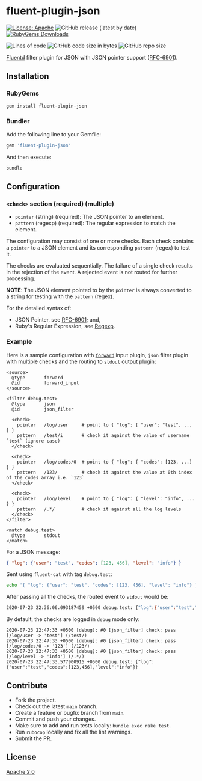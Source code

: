 # fluent-plugin-json

[![License: Apache](https://img.shields.io/badge/license-Apache-blue.svg?style=flat-square)](https://github.com/iamAzeem/fluent-plugin-json/blob/master/LICENSE)
![GitHub release (latest by date)](https://img.shields.io/github/v/release/iamAzeem/fluent-plugin-json?style=flat-square)
[![RubyGems Downloads](https://img.shields.io/gem/dt/fluent-plugin-json?color=blue&style=flat-square)](https://rubygems.org/gems/fluent-plugin-json)

![Lines of code](https://img.shields.io/tokei/lines/github/iamAzeem/fluent-plugin-json?label=LOC&style=flat-square)
![GitHub code size in bytes](https://img.shields.io/github/languages/code-size/iamAzeem/fluent-plugin-json?style=flat-square)
![GitHub repo size](https://img.shields.io/github/repo-size/iamAzeem/fluent-plugin-json?style=flat-square)

[Fluentd](https://fluentd.org/) filter plugin for JSON with JSON pointer support
([RFC-6901](https://tools.ietf.org/html/rfc6901)).

## Installation

### RubyGems

```bash
gem install fluent-plugin-json
```

### Bundler

Add the following line to your Gemfile:

```ruby
gem 'fluent-plugin-json'
```

And then execute:

```bash
bundle
```

## Configuration

### `<check>` section (required) (multiple)

* `pointer` (string) (required): The JSON pointer to an element.
* `pattern` (regexp) (required): The regular expression to match the element.

The configuration may consist of one or more checks. Each check contains a
`pointer` to a JSON element and its corresponding `pattern` (regex) to test it.

The checks are evaluated sequentially. The failure of a single check results in
the rejection of the event. A rejected event is not routed for further
processing.

**NOTE**: The JSON element pointed to by the `pointer` is always converted to a
string for testing with the `pattern` (regex).

For the detailed syntax of:

- JSON Pointer, see [RFC-6901](https://tools.ietf.org/html/rfc6901#section-5); and,
- Ruby's Regular Expression, see [Regexp](https://ruby-doc.org/core-2.4.1/Regexp.html).

### Example

Here is a sample configuration with
[`forward`](https://docs.fluentd.org/v/1.0/input/forward) input plugin, `json`
filter plugin with multiple checks and the routing to
[`stdout`](https://docs.fluentd.org/v/1.0/output/stdout) output plugin:

```text
<source>
  @type       forward
  @id         forward_input
</source>

<filter debug.test>
  @type       json
  @id         json_filter

  <check>
    pointer   /log/user     # point to { "log": { "user": "test", ... } }
    pattern   /test/i       # check it against the value of username `test` (ignore case)
  </check>

  <check>
    pointer   /log/codes/0  # point to { "log": { "codes": [123, ...] } }
    pattern   /123/         # check it against the value at 0th index of the codes array i.e. `123`
  </check>

  <check>
    pointer   /log/level    # point to { "log": { "level": "info", ... } }
    pattern   /.*/          # check it against all the log levels
  </check>
</filter>

<match debug.test>
  @type       stdout
</match>
```

For a JSON message:

```json
{ "log": {"user": "test", "codes": [123, 456], "level": "info"} }
```

Sent using `fluent-cat` with tag `debug.test`:

```bash
echo '{ "log": {"user": "test", "codes": [123, 456], "level": "info"} }' | fluent-cat "debug.test"
```

After passing all the checks, the routed event to `stdout` would be:

```bash
2020-07-23 22:36:06.093187459 +0500 debug.test: {"log":{"user":"test","codes":[123,456],"level":"info"}}
```

By default, the checks are logged in `debug` mode only:

```text
2020-07-23 22:47:33 +0500 [debug]: #0 [json_filter] check: pass [/log/user -> 'test'] (/test/)
2020-07-23 22:47:33 +0500 [debug]: #0 [json_filter] check: pass [/log/codes/0 -> '123'] (/123/)
2020-07-23 22:47:33 +0500 [debug]: #0 [json_filter] check: pass [/log/level -> 'info'] (/.*/)
2020-07-23 22:47:33.577900915 +0500 debug.test: {"log":{"user":"test","codes":[123,456],"level":"info"}}
```

## Contribute

- Fork the project.
- Check out the latest `main` branch.
- Create a feature or bugfix branch from `main`.
- Commit and push your changes.
- Make sure to add and run tests locally: `bundle exec rake test`.
- Run `rubocop` locally and fix all the lint warnings.
- Submit the PR.

## License

[Apache 2.0](LICENSE)
